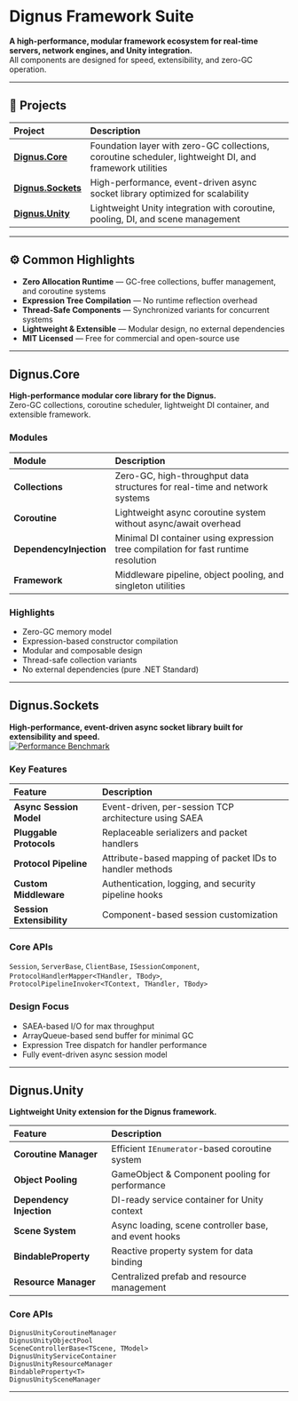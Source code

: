 # Dignus Framework Suite

**A high-performance, modular framework ecosystem for real-time servers, network engines, and Unity integration.**  
All components are designed for speed, extensibility, and zero-GC operation.

---

## 🧱 Projects

| Project | Description |
| :--- | :--- |
| **[Dignus.Core](#dignuscore)** | Foundation layer with zero-GC collections, coroutine scheduler, lightweight DI, and framework utilities |
| **[Dignus.Sockets](#dignussockets)** | High-performance, event-driven async socket library optimized for scalability |
| **[Dignus.Unity](#dignusunity)** | Lightweight Unity integration with coroutine, pooling, DI, and scene management |

---

## ⚙️ Common Highlights

- **Zero Allocation Runtime** — GC-free collections, buffer management, and coroutine systems  
- **Expression Tree Compilation** — No runtime reflection overhead  
- **Thread-Safe Components** — Synchronized variants for concurrent systems  
- **Lightweight & Extensible** — Modular design, no external dependencies  
- **MIT Licensed** — Free for commercial and open-source use  

---

## Dignus.Core

**High-performance modular core library for the Dignus.**  
Zero-GC collections, coroutine scheduler, lightweight DI container, and extensible framework.

### Modules
| Module | Description |
| :--- | :--- |
| **Collections** | Zero-GC, high-throughput data structures for real-time and network systems |
| **Coroutine** | Lightweight async coroutine system without async/await overhead |
| **DependencyInjection** | Minimal DI container using expression tree compilation for fast runtime resolution |
| **Framework** | Middleware pipeline, object pooling, and singleton utilities |

### Highlights
- Zero-GC memory model  
- Expression-based constructor compilation  
- Modular and composable design  
- Thread-safe collection variants  
- No external dependencies (pure .NET Standard)

---

## Dignus.Sockets

**High-performance, event-driven async socket library built for extensibility and speed.**  
[![Performance Benchmark](https://img.shields.io/badge/Performance-Benchmark-blueviolet?logo=github)](https://github.com/EomTaeWook/ServerPerformanceBenchmark)

### Key Features
| Feature | Description |
| :--- | :--- |
| **Async Session Model** | Event-driven, per-session TCP architecture using SAEA |
| **Pluggable Protocols** | Replaceable serializers and packet handlers |
| **Protocol Pipeline** | Attribute-based mapping of packet IDs to handler methods |
| **Custom Middleware** | Authentication, logging, and security pipeline hooks |
| **Session Extensibility** | Component-based session customization |

### Core APIs
`Session`, `ServerBase`, `ClientBase`, `ISessionComponent`,  
`ProtocolHandlerMapper<THandler, TBody>`, `ProtocolPipelineInvoker<TContext, THandler, TBody>`

### Design Focus
- SAEA-based I/O for max throughput  
- ArrayQueue-based send buffer for minimal GC  
- Expression Tree dispatch for handler performance  
- Fully event-driven async session model  

---

## Dignus.Unity

**Lightweight Unity extension for the Dignus framework.**

| Feature | Description |
| :--- | :--- |
| **Coroutine Manager** | Efficient `IEnumerator`-based coroutine system |
| **Object Pooling** | GameObject & Component pooling for performance |
| **Dependency Injection** | DI-ready service container for Unity context |
| **Scene System** | Async loading, scene controller base, and event hooks |
| **BindableProperty** | Reactive property system for data binding |
| **Resource Manager** | Centralized prefab and resource management |

### Core APIs
`DignusUnityCoroutineManager`  
`DignusUnityObjectPool`  
`SceneControllerBase<TScene, TModel>`  
`DignusUnityServiceContainer`  
`DignusUnityResourceManager`  
`BindableProperty<T>`  
`DignusUnitySceneManager`

---
